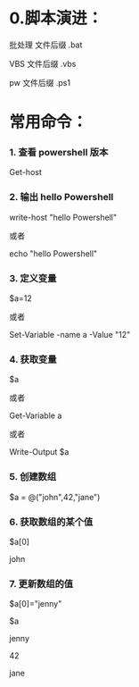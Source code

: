 # 0.脚本演进：

批处理  文件后缀 .bat

VBS    文件后缀 .vbs

pw     文件后缀 .ps1

# 常用命令：

### 1. 查看 powershell 版本

Get-host 

### 2.  输出 hello Powershell

write-host "hello Powershell"

或者

echo "hello Powershell"

### 3. 定义变量

$a=12

或者

Set-Variable -name a -Value "12"

### 4. 获取变量

$a

或者

Get-Variable a

或者

Write-Output $a

### 5. 创建数组

 $a = @("john",42,"jane")
 
### 6. 获取数组的某个值

 $a[0]

john

### 7. 更新数组的值

$a[0]="jenny"

$a

jenny

42

jane


